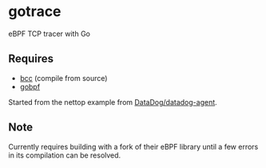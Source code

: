 # gotrace
eBPF TCP tracer with Go

## Requires

- [bcc](github.com/iovisor/bcc) (compile from source)
- [gobpf](github.com/iovisor/gobpf)

Started from the nettop example from [DataDog/datadog-agent](github.com/DataDog/datadog-agent/pkg/ebpf/nettop).

## Note

Currently requires building with a fork of their eBPF library until a few errors in its compilation can be resolved.
